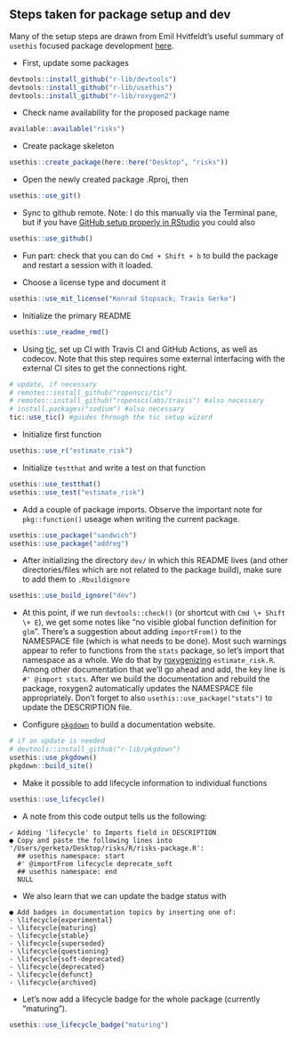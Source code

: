 
## Steps taken for package setup and dev

Many of the setup steps are drawn from Emil Hvitfeldt’s useful summary
of `usethis` focused package development
[here](https://www.hvitfeldt.me/blog/usethis-workflow-for-package-development/).

  - First, update some packages

<!-- end list -->

``` r
devtools::install_github("r-lib/devtools")
devtools::install_github("r-lib/usethis")
devtools::install_github("r-lib/roxygen2")
```

  - Check name availability for the proposed package name

<!-- end list -->

``` r
available::available("risks")
```

  - Create package skeleton

<!-- end list -->

``` r
usethis::create_package(here::here("Desktop", "risks"))
```

  - Open the newly created package .Rproj, then

<!-- end list -->

``` r
usethis::use_git()
```

  - Sync to github remote. Note: I do this manually via the Terminal
    pane, but if you have [GitHub setup properly in
    RStudio](https://usethis.r-lib.org/articles/articles/usethis-setup.html)
    you could also

<!-- end list -->

``` r
usethis::use_github()
```

  - Fun part: check that you can do `Cmd + Shift + b` to build the
    package and restart a session with it loaded.

  - Choose a license type and document it

<!-- end list -->

``` r
usethis::use_mit_license("Konrad Stopsack; Travis Gerke")
```

  - Initialize the primary README

<!-- end list -->

``` r
usethis::use_readme_rmd()
```

  - Using [tic](https://github.com/ropensci/tic), set up CI with Travis
    CI and GitHub Actions, as well as codecov. Note that this step
    requires some external interfacing with the external CI sites to get
    the connections right.

<!-- end list -->

``` r
# update, if necessary
# remotes::install_github("ropensci/tic")
# remotes::install_github("ropenscilabs/travis") #also necessary
# install.packages("sodium") #also necessary
tic::use_tic() #guides through the tic setup wizard
```

  - Initialize first function

<!-- end list -->

``` r
usethis::use_r("estimate_risk")
```

  - Initialize `testthat` and write a test on that function

<!-- end list -->

``` r
usethis::use_testthat()
usethis::use_test("estimate_risk")
```

  - Add a couple of package imports. Observe the important note for
    `pkg::function()` useage when writing the current package.

<!-- end list -->

``` r
usethis::use_package("sandwich")
usethis::use_package("addreg")
```

  - After initializing the directory `dev/` in which this README lives
    (and other directories/files which are not related to the package
    build), make sure to add them to `.Rbuildignore`

<!-- end list -->

``` r
usethis::use_build_ignore("dev")
```

  - At this point, if we run `devtools::check()` (or shortcut with `Cmd
    \+ Shift \+ E`), we get some notes like “no visible global function
    definition for `glm`”. There’s a suggestion about adding
    `importFrom()` to the NAMESPACE file (which is what needs to be
    done). Most such warnings appear to refer to functions from the
    `stats` package, so let’s import that namespace as a whole. We do
    that by [roxygenizing](https://roxygen2.r-lib.org/index.html)
    `estimate_risk.R`. Among other documentation that we’ll go ahead and
    add, the key line is `#' @import stats`. After we build the
    documentation and rebuild the package, roxygen2 automatically
    updates the NAMESPACE file appropriately. Don’t forget to also
    `usethis::use_package("stats")` to update the DESCRIPTION file.

  - Configure [`pkgdown`](https://pkgdown.r-lib.org/) to build a
    documentation website.

<!-- end list -->

``` r
# if an update is needed
# devtools::install_github("r-lib/pkgdown")
usethis::use_pkgdown()
pkgdown::build_site()
```

  - Make it possible to add lifecycle information to individual
    functions

<!-- end list -->

``` r
usethis::use_lifecycle()
```

  - A note from this code output tells us the following:

<!-- end list -->

    ✓ Adding 'lifecycle' to Imports field in DESCRIPTION
    ● Copy and paste the following lines into '/Users/gerketa/Desktop/risks/R/risks-package.R':
      ## usethis namespace: start
      #' @importFrom lifecycle deprecate_soft
      ## usethis namespace: end
      NULL

  - We also learn that we can update the badge status with

<!-- end list -->

    ● Add badges in documentation topics by inserting one of:
    - \lifecycle{experimental}
    - \lifecycle{maturing}
    - \lifecycle{stable}
    - \lifecycle{superseded}
    - \lifecycle{questioning}
    - \lifecycle{soft-deprecated}
    - \lifecycle{deprecated}
    - \lifecycle{defunct}
    - \lifecycle{archived}

  - Let’s now add a lifecycle badge for the whole package (currently
    “maturing”).

<!-- end list -->

``` r
usethis::use_lifecycle_badge("maturing")
```
